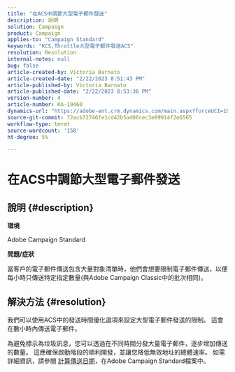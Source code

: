 ```yaml
---
title: "在ACS中調節大型電子郵件發送"
description: 說明
solution: Campaign
product: Campaign
applies-to: "Campaign Standard"
keywords: "KCS,Throttle大型電子郵件發送ACS"
resolution: Resolution
internal-notes: null
bug: false
article-created-by: Victoria Barnato
article-created-date: "2/22/2023 8:51:43 PM"
article-published-by: Victoria Barnato
article-published-date: "2/22/2023 8:53:36 PM"
version-number: 4
article-number: KA-19460
dynamics-url: "https://adobe-ent.crm.dynamics.com/main.aspx?forceUCI=1&pagetype=entityrecord&etn=knowledgearticle&id=bdc8afb4-f2b2-ed11-83fe-6045bd0067ea"
source-git-commit: 72acb72746fe1cd42b5ad06cec3e89914f2e6565
workflow-type: tm+mt
source-wordcount: '158'
ht-degree: 5%

---
```


# 在ACS中調節大型電子郵件發送

## 說明 {#description}


<b>環境</b>

Adobe Campaign Standard

<b>問題/症狀</b>

當客戶的電子郵件傳送包含大量對象清單時，他們會想要限制電子郵件傳送，以便每小時只傳送特定指定數量(與Adobe Campaign Classic中的批次相同)。


## 解決方法 {#resolution}


我們可以使用ACS中的發送時間優化選項來設定大型電子郵件發送的限制。 這會在數小時內傳送電子郵件。

為避免標示為垃圾訊息，您可以透過在不同時間分發大量電子郵件，逐步增加傳送的數量。 這應確保啟動階段的順利開發，並讓您降低無效地址的總體速率。 如需詳細資訊，請參閱 [計算傳送日期](https://experienceleague.adobe.com/docs/campaign-standard/using/testing-and-sending/scheduling-messages/computing-the-sending-date.html)，在Adobe Campaign Standard檔案中。


